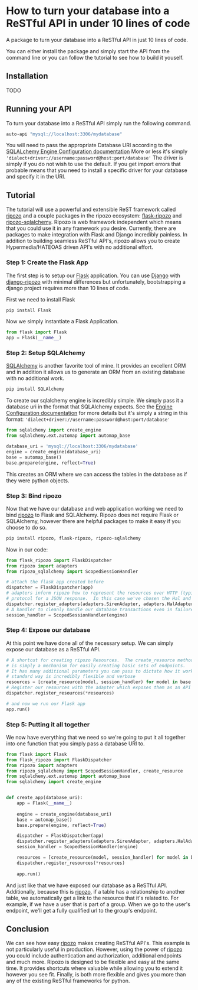 # How to turn your database into a ReSTful API in under 10 lines of code

A package to turn your database into a ReSTful API in just 10 lines of code.

You can either install the package and simply start the API from the
command line or you can follow the tutorial to see how to build it youself.

## Installation

TODO

## Running your API

To turn your database into a ReSTful API simply run the following command.

```bash
auto-api "mysql://localhost:3306/mydatabase"
```

You will need to pass the appropriate Database URI according to the 
[SQLALchemy Engine Configuration documentation](http://docs.sqlalchemy.org/en/rel_1_0/core/engines.html)
More or less it's simply `'dialect+driver://username:password@host:port/database'`
The driver is simply if you do not wish to use the default.  If you get import errors
that probable means that you need to install a specific driver for your database and specify
it in the URI.

## Tutorial

The tutorial will use a powerful and extensible ReST framework called
[ripozo](https://github.com/vertical-knowledge/ripozo) and a couple
packages in the ripozo ecosystem: [flask-ripozo](https://github.com/vertical-knowledge/flask-ripozo)
and [ripozo-sqlalchemy](https://github.com/vertical-knowledge/ripozo-sqlalchemy).  Ripozo
is web framework independent which means that you could use it in any framework you
desire.  Currently, there are packages to make integration with Flask and Django
incredibly painless.  In addition to building seamless ReSTful API's, ripozo allows
you to create Hypermedia/HATEOAS driven API's with no additional effort.

### Step 1: Create the Flask App

The first step is to setup our [Flask](https://github.com/mitsuhiko/flask) application.
You can use [Django](https://www.djangoproject.com/) with 
[django-ripozo](https://github.com/vertical-knowledge/django-ripozo) with minimal differences
but unfortunately, bootstrapping a django project requires more than 10 lines of code.

First we need to install Flask

```bash
pip install Flask
```

Now we simply instantiate a Flask Application.

```python
from flask import Flask
app = Flask(__name__)
```

### Step 2: Setup SQLAlchemy

[SQLAlchemy](http://www.sqlalchemy.org/) is another favorite tool of mine.  It provides
an excellent ORM and in addition it allows us to generate an ORM from an existing database
with no additional work.

```bash
pip install SQLAlchemy
```

To create our sqlalchemy engine is incredibly simple.  We simply
pass it a database uri in the format that SQLAlchemy expects.  See
the [Engine Configuration documentation](http://docs.sqlalchemy.org/en/rel_1_0/core/engines.html)
for more details but it's simply a string in this format: 
`'dialect+driver://username:password@host:port/database'`

```python
from sqlalchemy import create_engine
from sqlalchemy.ext.automap import automap_base

database_uri = 'mysql://localhost:3306/mydatabase'
engine = create_engine(database_uri)
base = automap_base()
base.prepare(engine, reflect=True)
```

This creates an ORM where we can access the tables in the database
as if they were python objects.

### Step 3: Bind ripozo

Now that we have our database and web application working we need to bind 
[ripozo](https://github.com/vertical-knowledge/ripozo) to Flask and SQLAlchemy.
Ripozo does not require Flask or SQLAlchemy, however there are helpful packages
to make it easy if you choose to do so.

```bash
pip install ripozo, flask-ripozo, ripozo-sqlalchemy
```

Now in our code:

```python
from flask_ripozo import FlaskDispatcher
from ripozo import adapters
from ripozo_sqlalchemy import ScopedSessionHandler

# attach the flask app created before
dispatcher = FlaskDispatcher(app)
# adapters inform ripozo how to represent the resources over HTTP (typically a
# protocol for a JSON response.  In this case we've chosen the Hal and SIREN protocols.
dispatcher.register_adapters(adapters.SirenAdapter, adapters.HalAdapter)
# A handler to cleanly handle our database transactions even in failure cases
session_handler = ScopedSessionHandler(engine)
```

### Step 4: Expose our database

At this point we have done all of the necessary setup.  We can simply
expose our database as a ReSTful API.

```python
# A shortcut for creating ripozo Resources.  The create_resource method
# is simply a mechanism for easily creating basic sets of endpoints.
# It has many additional parameters you can pass to dictate how it works and the
# standard way is incredibly flexible and verbose
resources = [create_resource(model, session_handler) for model in base.classes]
# Register our resources with the adapter which exposes them as an API
dispatcher.register_resources(*resources)

# and now we run our Flask app
app.run()
```

### Step 5: Putting it all together

We now have everything that we need so we're going to put it all together
into one function that you simply pass a database URI to.

```python
from flask import Flask
from flask_ripozo import FlaskDispatcher
from ripozo import adapters
from ripozo_sqlalchemy import ScopedSessionHandler, create_resource
from sqlalchemy.ext.automap import automap_base
from sqlalchemy import create_engine


def create_app(database_uri):
    app = Flask(__name__)
    
    engine = create_engine(database_uri)
    base = automap_base()
    base.prepare(engine, reflect=True)

    dispatcher = FlaskDispatcher(app)
    dispatcher.register_adapters(adapters.SirenAdapter, adapters.HalAdapter)
    session_handler = ScopedSessionHandler(engine)

    resources = [create_resource(model, session_handler) for model in base.classes]
    dispatcher.register_resources(*resources)
    
    app.run()
```

And just like that we have exposed our database as a ReSTful API.  Additionally,
because this is [ripozo](https://github.com/vertical-knowledge/ripozo), if a table
has a relationship to another table, we automatically get a link to the resource that it's
related to.  For example, if we have a user that is part of a group.  When we go to 
the user's endpoint, we'll get a fully qualified url to the group's endpoint.


## Conclusion

We can see how easy [ripozo](https://github.com/vertical-knowledge/ripozo) makes
creating ReSTful API's.  This example is not particularly useful in production.
However, using the power of [ripozo](https://github.com/vertical-knowledge/ripozo)
you could include authentication and authorization, additional endpoints and much more.
Ripozo is designed to be flexible and easy at the same time.  It provides shortcuts
where valuable while allowing you to extend it however you see fit.  Finally, is both more
flexible and gives you more than any of the existing ReSTful frameworks for python.  

